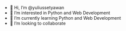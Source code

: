 - 👋 Hi, I’m @yuliussetyawan
- 👀 I’m interested in Python and Web Development
- 🌱 I’m currently learning Python and Web Development
- 💞️ I’m looking to collaborate  

<!---
yuliussetyawan/yuliussetyawan is a ✨ special ✨ repository because its `README.md` (this file) appears on your GitHub profile.
You can click the Preview link to take a look at your changes.
--->
